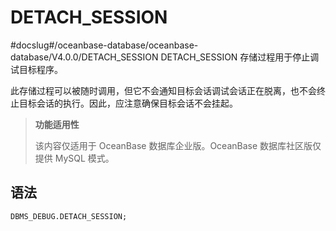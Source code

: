 DETACH_SESSION 
===================================
#docslug#/oceanbase-database/oceanbase-database/V4.0.0/DETACH_SESSION
DETACH_SESSION 存储过程用于停止调试目标程序。


此存储过程可以被随时调用，但它不会通知目标会话调试会话正在脱离，也不会终止目标会话的执行。因此，应注意确保目标会话不会挂起。


>**功能适用性**
>
>该内容仅适用于 OceanBase 数据库企业版。OceanBase 数据库社区版仅提供 MySQL 模式。

语法 
-----------

```sql
DBMS_DEBUG.DETACH_SESSION; 
```



